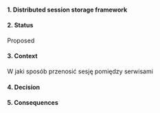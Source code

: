 #### 1. Distributed session storage framework

#### 2. Status 
Proposed

#### 3. Context 
W jaki sposób przenosić sesję pomiędzy serwisami

#### 4. Decision 


#### 5. Consequences 
